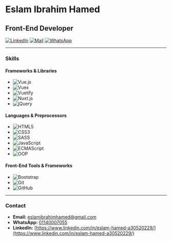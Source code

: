 # Eslam Ibrahim Hamed

## Front-End Developer

[![LinkedIn](https://img.shields.io/badge/LinkedIn-Connect-blue)](https://www.linkedin.com/in/eslam-hamed-a30520229/)
[![Mail](https://img.shields.io/badge/Mail-eslamibrahimhamed%40gmail.com-red)](mailto:eslamibrahimhamed@gmail.com)
[![WhatsApp](https://img.shields.io/badge/WhatsApp-01140007055-green)](https://wa.me/201140007055)

---

### Skills

#### Frameworks & Libraries

- ![Vue.js](https://img.shields.io/badge/Vue.js-3.0-green)
- ![Vuex](https://img.shields.io/badge/Vuex-State%20Management-blue)
- ![Vuetify](https://img.shields.io/badge/Vuetify-Material%20Design-00BFFF)
- ![Nuxt.js](https://img.shields.io/badge/Nuxt.js-Universal%20Vue%20Framework-brightgreen)
- ![jQuery](https://img.shields.io/badge/jQuery-DOM%20Manipulation-blue)

#### Languages & Preprocessors

- ![HTML5](https://img.shields.io/badge/HTML5-Markup-red)
- ![CSS3](https://img.shields.io/badge/CSS3-Styles-blue)
- ![SASS](https://img.shields.io/badge/SASS-CSS%20Preprocessor-CC6699)
- ![JavaScript](https://img.shields.io/badge/JavaScript-ES6-yellow)
- ![ECMAScript](https://img.shields.io/badge/ECMAScript-Modern%20JS-brightgreen)
- ![OOP](https://img.shields.io/badge/OOP-JavaScript%20Concepts-orange)

#### Front-End Tools & Frameworks

- ![Bootstrap](https://img.shields.io/badge/Bootstrap-Responsive%20Design-purple)
- ![Git](https://img.shields.io/badge/Git-Version%20Control-red)
- ![GitHub](https://img.shields.io/badge/GitHub-Code%20Hosting-black)

---

### Contact

- **Email:** [eslamibrahimhamed@gmail.com](mailto:eslamibrahimhamed@gmail.com)
- **WhatsApp:** [01140007055](https://wa.me/201140007055)
- **LinkedIn:** [https://www.linkedin.com/in/eslam-hamed-a30520229/](https://www.linkedin.com/in/eslam-hamed-a30520229/)
